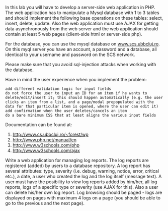 In this lab you will have to develop a server-side web application in PHP. The web application has to manipulate a Mysql database with 1 to 3 tables and should implement the following base operations on these tables: select, insert, delete, update. Also the web application must use AJAX for getting data asynchronously from the web server and the web application should contain at least 5 web pages (client-side html or server-side php).

For the database, you can use the mysql database on www.scs.ubbcluj.ro. On this myql server you have an account, a password and a database, all identical to your username and password on the SCS network.

Please make sure that you avoid sql-injection attacks when working with the database.

Have in mind the user experience when you implement the problem:

    add different validation logic for input fields
    do not force the user to input an ID for an item if he wants to delete/edit/insert it; this should happen automatically (e.g. the user clicks an item from a list, and a page/modal prepopulated with the data for that particular item is opened, where the user can edit it)
    add confirmation when the user deletes/cancels an item
    do a bare minimum CSS that at least aligns the various input fields

Documentation can be found at:
1) http://www.cs.ubbcluj.ro/~forest/wp
2) http://www.php.net/manual/en
3) http://www.w3schools.com/php
4) http://www.w3schools.com/ajax 

Write a web application for managing log reports. The log reports are registered (added) by users to a database repository. A log report has several attributes: type, severity (i.e. debug, warning, notice, error, critical etc.), a date, a user who created the log and the log itself (message text). A user must have the posibility to view log reports added by him/her, all log reports, logs of a specific type or severity (use AJAX for this). Also a user can delete his/her own log report. Log browsing should be paged - logs are displayed on pages with maximum 4 logs on a page (you should be able to go to the previous and the next page).
